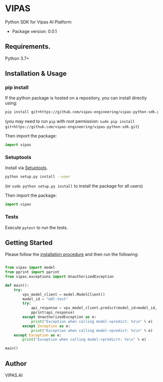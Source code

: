 # VIPAS
Python SDK for Vipas AI Platform

- Package version: 0.0.1

## Requirements.

Python 3.7+

## Installation & Usage
### pip install

If the python package is hosted on a repository, you can install directly using:

```sh
pip install git+https://github.com/vipas-engineering/vipas-python-sdk.git
```
(you may need to run `pip` with root permission: `sudo pip install git+https://github.com/vipas-engineering/vipas-python-sdk.git`)

Then import the package:
```python
import vipas
```

### Setuptools

Install via [Setuptools](http://pypi.python.org/pypi/setuptools).

```sh
python setup.py install --user
```
(or `sudo python setup.py install` to install the package for all users)

Then import the package:
```python
import vipas
```

### Tests

Execute `pytest` to run the tests.

## Getting Started

Please follow the [installation procedure](#installation--usage) and then run the following:

```python

from vipas import model
from pprint import pprint
from vipas.exceptions import UnauthorizedException

def main():
    try:
        vps_model_client = model.ModelClient()
        model_id = "mdl-test"
        try:
            api_response = vps_model_client.predict(model_id=model_id, input_data="Test input")
            pprint(api_response)
        except UnauthorizedException as e:
            print("Exception when calling model->predict: %s\n" % e)
        except Exception as e:
            print("Exception when calling model->predict: %s\n" % e)
    except Exception as e:
        print("Exception when calling model->predicrt: %s\n" % e)

main()

```

## Author
VIPAS.AI




